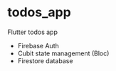 # todos_app

Flutter todos app
  - Firebase Auth
  - Cubit state management (Bloc)
  - Firestore database
  
